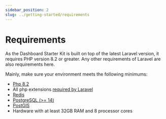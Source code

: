 ```yaml
---
sidebar_position: 2
slug: ../getting-started/requirements
---
```


# Requirements
As the Dashboard Starter Kit is built on top of the latest Laravel version, it requires PHP version 8.2 or greater. Any other requirements of Laravel are also requirements here.

Mainly, make sure your environment meets the following minimums:

- [Php 8.2](https://www.digitalocean.com/community/tutorials/how-to-install-php-8-1-and-set-up-a-local-development-environment-on-ubuntu-22-04)
- All php extensions [required by Laravel](https://laravel.com/docs/deployment#server-requirements)
- [Redis](https://redis.io/docs/getting-started/installation/)
- [PostgreSQL (>= 14)](https://www.postgresql.org/download/)
- [PostGIS](https://postgis.net/install/)
- Hardware with at least 32GB RAM and 8 processor cores